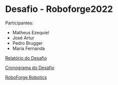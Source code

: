 # Desafio - Roboforge2022

Participantes: 
  - Matheus Ezequiel
  - José Artur 
  - Pedro Brugger
  - Maria Fernanda

<a href="https://docs.google.com/document/d/1EllYhZ4GlMwv4R4ueKW1ewdm9Mz-nZhdKqInp8EC7L0/edit">Relatório do Desafio</a>

<a href="https://docs.google.com/spreadsheets/d/1D6Urbteg0fySfR3GNtLur-rtt8z1XT49Ly8CeUHHl4Q/edit#gid=0">Cronograma do Desafio</a>

<a href="https://roboforgeufu.github.io/">RoboForge Robotics</a>
